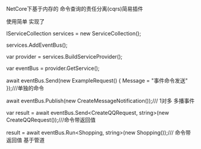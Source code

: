 NetCore下基于内存的 命令查询的责任分离(cqrs)简易插件

使用简单 实现了 

IServiceCollection services = new ServiceCollection();

services.AddEventBus();

var provider = services.BuildServiceProvider();

var eventBus = provider.GetService<IEventBus>();
  
await eventBus.Send(new ExampleRequest() { Message = "事件命令发送" });///单独的命令

await eventBus.Publish(new CreateMessageNotification());/// 1对多 多播事件

var result = await eventBus.Send<CreateQQRequest, string>(new CreateQQRequest());///命令带返回值

result = await eventBus.Run<Shopping, string>(new Shopping());/// 命令带返回值  基于管道

